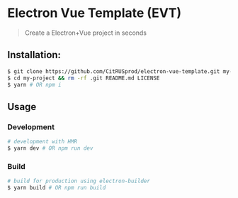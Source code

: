 # Electron Vue Template (EVT)

> Create a Electron+Vue project in seconds

## Installation:

```bash
$ git clone https://github.com/CitRUSprod/electron-vue-template.git my-project
$ cd my-project && rm -rf .git README.md LICENSE
$ yarn # OR npm i
```

## Usage

### Development

```bash
# development with HMR
$ yarn dev # OR npm run dev
```

### Build

```bash
# build for production using electron-builder
$ yarn build # OR npm run build
```
